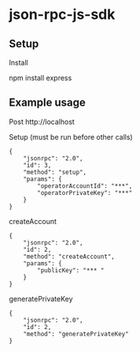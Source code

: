 # json-rpc-js-sdk


## Setup

Install

npm install express


## Example usage

Post  http://localhost

Setup (must be run before other calls)

    {
        "jsonrpc": "2.0",
        "id": 3,
        "method": "setup",
        "params": {
            "operatorAccountId": "***",
            "operatorPrivateKey": "***"
        }
    }

createAccount

    {
        "jsonrpc": "2.0",
        "id": 2,
        "method": "createAccount",
        "params": {
            "publicKey": "*** "
        }
    }

generatePrivateKey

    {
        "jsonrpc": "2.0",
        "id": 2,
        "method": "generatePrivateKey"
    }


